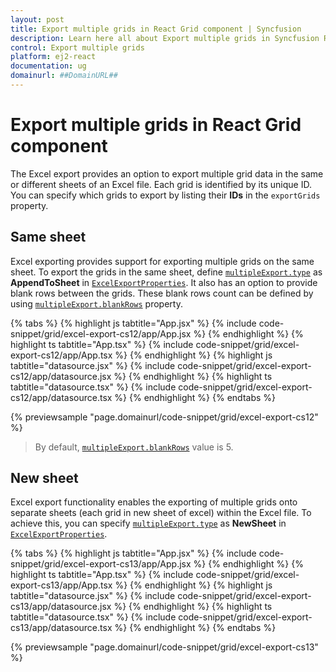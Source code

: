 ```yaml
---
layout: post
title: Export multiple grids in React Grid component | Syncfusion
description: Learn here all about Export multiple grids in Syncfusion React Grid component of Syncfusion Essential JS 2 and more.
control: Export multiple grids 
platform: ej2-react
documentation: ug
domainurl: ##DomainURL##
---
```


# Export multiple grids in React Grid component

The Excel export provides an option to export multiple grid data in the same or different sheets of an Excel file. Each grid is identified by its unique ID. You can specify which grids to export by listing their **IDs** in the `exportGrids` property.

## Same sheet

Excel exporting provides support for exporting multiple grids on the same sheet. To export the grids in the same sheet, define [`multipleExport.type`](https://ej2.syncfusion.com/angular/documentation/api/grid/multipleExport/#type) as **AppendToSheet** in [`ExcelExportProperties`](https://ej2.syncfusion.com/angular/documentation/api/grid/excelExportProperties/). It also has an option to provide blank rows between the grids. These blank rows count can be defined by using [`multipleExport.blankRows`](https://ej2.syncfusion.com/angular/documentation/api/grid/multipleExport/#blankrows) property.

{% tabs %}
{% highlight js tabtitle="App.jsx" %}
{% include code-snippet/grid/excel-export-cs12/app/App.jsx %}
{% endhighlight %}
{% highlight ts tabtitle="App.tsx" %}
{% include code-snippet/grid/excel-export-cs12/app/App.tsx %}
{% endhighlight %}
{% highlight js tabtitle="datasource.jsx" %}
{% include code-snippet/grid/excel-export-cs12/app/datasource.jsx %}
{% endhighlight %}
{% highlight ts tabtitle="datasource.tsx" %}
{% include code-snippet/grid/excel-export-cs12/app/datasource.tsx %}
{% endhighlight %}
{% endtabs %}

 {% previewsample "page.domainurl/code-snippet/grid/excel-export-cs12" %}

>By default, [`multipleExport.blankRows`](https://ej2.syncfusion.com/angular/documentation/api/grid/multipleExport/#blankrows) value is 5.

## New sheet

Excel export functionality enables the exporting of multiple grids onto separate sheets (each grid in new sheet of excel) within the Excel file. To achieve this, you can specify  [`multipleExport.type`](https://ej2.syncfusion.com/angular/documentation/api/grid/multipleExport/#type) as **NewSheet** in [`ExcelExportProperties`](https://ej2.syncfusion.com/angular/documentation/api/grid/excelExportProperties/).

{% tabs %}
{% highlight js tabtitle="App.jsx" %}
{% include code-snippet/grid/excel-export-cs13/app/App.jsx %}
{% endhighlight %}
{% highlight ts tabtitle="App.tsx" %}
{% include code-snippet/grid/excel-export-cs13/app/App.tsx %}
{% endhighlight %}
{% highlight js tabtitle="datasource.jsx" %}
{% include code-snippet/grid/excel-export-cs13/app/datasource.jsx %}
{% endhighlight %}
{% highlight ts tabtitle="datasource.tsx" %}
{% include code-snippet/grid/excel-export-cs13/app/datasource.tsx %}
{% endhighlight %}
{% endtabs %}

 {% previewsample "page.domainurl/code-snippet/grid/excel-export-cs13" %}